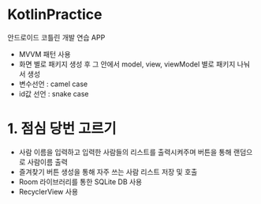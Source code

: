 # KotlinPractice
안드로이드 코틀린 개발 연습 APP
- MVVM 패턴 사용
- 화면 별로 패키지 생성 후 그 안에서 model, view, viewModel 별로 패키지 나눠서 생성
- 변수선언 : camel case
- id값 선언 : snake case

####
# 1. 점심 당번 고르기
- 사람 이름을 입력하고 입력한 사람들의 리스트를 출력시켜주며 버튼을 통해 랜덤으로 사람이름 출력
- 즐겨찾기 버튼 생성을 통해 자주 쓰는 사람 리스트 저장 및 호출
- Room 라이브러리를 통한 SQLite DB 사용
- RecyclerView 사용
